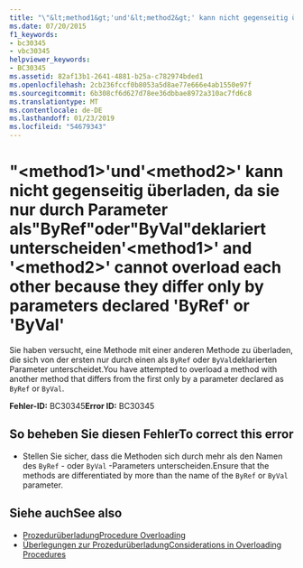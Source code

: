 ```yaml
---
title: "\"&lt;method1&gt;'und'&lt;method2&gt;' kann nicht gegenseitig überladen, da sie nur durch Parameter als\"ByRef\"oder\"ByVal\"deklariert unterscheiden"
ms.date: 07/20/2015
f1_keywords:
- bc30345
- vbc30345
helpviewer_keywords:
- BC30345
ms.assetid: 82af13b1-2641-4881-b25a-c782974bded1
ms.openlocfilehash: 2cb236fccf0b8053a5d8ae77e666e4ab1550e97f
ms.sourcegitcommit: 6b308cf6d627d78ee36dbbae8972a310ac7fd6c8
ms.translationtype: MT
ms.contentlocale: de-DE
ms.lasthandoff: 01/23/2019
ms.locfileid: "54679343"
---
```

# <a name="ltmethod1gt-and-ltmethod2gt-cannot-overload-each-other-because-they-differ-only-by-parameters-declared-byref-or-byval"></a><span data-ttu-id="aef6e-102">"&lt;method1&gt;'und'&lt;method2&gt;' kann nicht gegenseitig überladen, da sie nur durch Parameter als"ByRef"oder"ByVal"deklariert unterscheiden</span><span class="sxs-lookup"><span data-stu-id="aef6e-102">'&lt;method1&gt;' and '&lt;method2&gt;' cannot overload each other because they differ only by parameters declared 'ByRef' or 'ByVal'</span></span>
<span data-ttu-id="aef6e-103">Sie haben versucht, eine Methode mit einer anderen Methode zu überladen, die sich von der ersten nur durch einen als `ByRef` oder `ByVal`deklarierten Parameter unterscheidet.</span><span class="sxs-lookup"><span data-stu-id="aef6e-103">You have attempted to overload a method with another method that differs from the first only by a parameter declared as `ByRef` or `ByVal`.</span></span>  
  
 <span data-ttu-id="aef6e-104">**Fehler-ID:** BC30345</span><span class="sxs-lookup"><span data-stu-id="aef6e-104">**Error ID:** BC30345</span></span>  
  
## <a name="to-correct-this-error"></a><span data-ttu-id="aef6e-105">So beheben Sie diesen Fehler</span><span class="sxs-lookup"><span data-stu-id="aef6e-105">To correct this error</span></span>  
  
-   <span data-ttu-id="aef6e-106">Stellen Sie sicher, dass die Methoden sich durch mehr als den Namen des `ByRef` - oder `ByVal` -Parameters unterscheiden.</span><span class="sxs-lookup"><span data-stu-id="aef6e-106">Ensure that the methods are differentiated by more than the name of the `ByRef` or `ByVal` parameter.</span></span>  
  
## <a name="see-also"></a><span data-ttu-id="aef6e-107">Siehe auch</span><span class="sxs-lookup"><span data-stu-id="aef6e-107">See also</span></span>
- [<span data-ttu-id="aef6e-108">Prozedurüberladung</span><span class="sxs-lookup"><span data-stu-id="aef6e-108">Procedure Overloading</span></span>](../../visual-basic/programming-guide/language-features/procedures/procedure-overloading.md)
- [<span data-ttu-id="aef6e-109">Überlegungen zur Prozedurüberladung</span><span class="sxs-lookup"><span data-stu-id="aef6e-109">Considerations in Overloading Procedures</span></span>](../../visual-basic/programming-guide/language-features/procedures/considerations-in-overloading-procedures.md)
